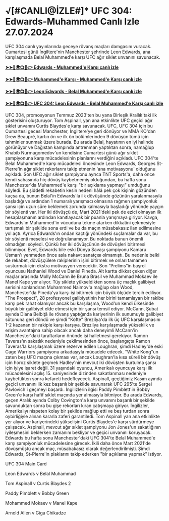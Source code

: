 # √[#CANLI@İZLE#]* UFC 304: Edwards-Muhammed Canlı Izle 27.07.2024

UFC 304 canlı yayınlarında geceye rövanş maçları damgasını vuracak. Cumartesi günü İngiltere'nin Manchester şehrinde Leon Edwards, ana karşılaşmada Belal Muhammed'e karşı UFC ağır siklet unvanını savunacak.

**[➤➤🔴🌍📺📱👉 Edwards - Muhammed'e Karşı canlı izle](https://cutt.ly/0elpHBe8)**

**[➤➤🔴🌍📺📱👉 Muhammed'e Karşı - Muhammed'e Karşı canlı izle](https://cutt.ly/0elpHBe8)**

**[➤➤🔴🌍📺📱👉 Leon Edwards - Belal Muhammed'e Karşı canlı izle](https://cutt.ly/0elpHBe8)**

**[➤➤🔴🌍📺📱👉 UFC 304: Leon Edwards - Belal Muhammed'e Karşı canlı izle](https://cutt.ly/0elpHBe8)**

UFC 304, promosyonun Temmuz 2023'ten bu yana Birleşik Krallık'taki ilk gösterisini oluşturuyor. Tom Aspinall, yan ana etkinlikte UFC geçici ağır sıklet unvanını Curtis Blaydes'e karşı savunacak. UFC, UFC 304 için bu Cumartesi gecesi Manchester, İngiltere'ye geri dönüyor ve MMA KO'dan Drew Beaupré, kartın ön ve ilk ön bölümlerinden 9 dövüşün tümü için tahminler sunmak üzere burada. Bu arada Belal, hayatının en iyi halinde görünüyor ve Dağıstan kampında antrenman yaptıktan sonra, namağlup Khabib Nurmagomedov'un kendisine Cumartesi günü ağır sıklet şampiyonuna karşı mücadelesinin planlarını verdiğini açıkladı. UFC 304'te Belal Muhammed'e karşı mücadelesi öncesinde Leon Edwards, Georges St-Pierre'in ağır siklet rekorlarını takip etmenin 'ana motivasyonu' olduğunu açıkladı. Son UFC ağır siklet şampiyonu ayrıca TNT Sports'a, daha önce kendi sahasında hiç dövüş kaybetmemiş olduğundan, bu hafta sonu Manchester'da Muhammed'e karşı "bir açıklama yapmayı" umduğunu söyledi. Bu şiddetli rekabetin kesin nedeni hâlâ pek çok kişinin gözünden kaçsa da, bunun Belal'in Edwards'la ilk dövüşünde gözünün yaralanmasıyla başladığı ve ardından 1 numaralı yarışmacı olmasına rağmen şampiyonluk şansı için uzun süre beklemek zorunda kalmasıyla başladığı yönünde yaygın bir söylenti var. Her iki dövüşçü de, Mart 2021'deki pek de ezici olmayan ilk hesaplaşmanın ardından kanıtlayacak bir puanla yarışmaya giriyor. Kavga, Edwards'ın Muhammed'in vücuduna tekme atarken dikkatini çekmesiyle tartışmalı bir şekilde sona erdi ve bu da maçın müsabakasız ilan edilmesine yol açtı. Ayrıca Edwards'ın ondan kaçtığı yönündeki suçlamalar da var, bu bir söylenti meselesi ve doğrulanamıyor. Bu noktada bunun önemli olmadığını söyledi. Çünkü her iki dövüşçünün de dövüşleri bitirmesi bilinmiyor. Evet, Edwards bile eski Dünya Savaşı şampiyonu Kamaru Usman'ı yenmeden önce asla nakavt sanatçısı olmamıştı. Bu nedenle belki de rekabet, dövüşçülere rakiplerinin işini bitirmek ve onları tamamen susturmak için ekstra motivasyon verecektir. Son “Prelims”in başrol oyuncusu Nathaniel Wood ve Daniel Pineda. Alt kartta dikkat çeken diğer maçlar arasında Molly McCann ile Bruna Brasil ve Muhammad Mokaev ile Manel Kape yer alıyor. Tüy siklete yükseldikten sonra üç maçlık galibiyet serisini sonlandıran Muhammed Naimov'a mağlup olan Wood, Manchester'da Pineda'ya karşı işi bitirmek için büyük ölçüde tercih ediliyor. "The Prospect", 28 profesyonel galibiyetinin her birini tamamlayan bir rakibe karşı pek rahat olamıyor ancak bu karşılaşma, Wood'un kendi ülkesinde büyük bir galibiyet elde etmesi için bir şansı temsil ediyor. McCann, Şubat ayında Diana Belbiţă ile rövanş yaptığında kariyerinin ilk sunumuyla galibiyet sütununa geri döndü ve şimdi "Köfte" Brezilya'da ilk üç UFC karşılaşmasını 1-2 kazanan bir rakiple karşı karşıya. Brezilya karşılaşmada yükseklik ve erişim avantajına sahip olacak ancak daha deneyimli McCann'in Manchester'daki taraftarların önünde işi halletmesi gerekiyor. Ramon Taveras'ın sakatlık nedeniyle çekilmesinden önce, başlangıçta Ramon Taveras'la karşılaşmak üzere rezerve edilen Loughran, şimdi Hadley'de eski Cage Warriors şampiyonu arkadaşıyla mücadele edecek. "White Kong"un zaten beş UFC maçına çıkması var, ancak Loughran'la kısa süreli bir dövüş için horoz siklete geçmek Hadley'nin mevcut iki dövüşten kurtulma şansı için iyiye işaret değil. 31 yaşındaki oyuncu, Amerikalı oyuncuya karşı ilk mücadelesini açılış 15. saniyesinde dizinden sakatlanması nedeniyle kaybettikten sonra kefareti hedefleyecek. Aspinall, geçtiğimiz Kasım ayında geçici unvanını ilk kez başarılı bir şekilde savunarak UFC 295'te Sergei Pavlovich'i geçmeyi başardı. İngilizlerin ilgisi Paddy Pimblett'in Bobby Green'e karşı hafif sıklet maçında yer almasıyla bitmiyor. Bu arada Edwards, geçen Aralık ayında Colby Covington'a karşı unvanını başarılı bir şekilde savunduktan sonra bu gişe rekorları kıran çatışmaya giriyor. İngilizler, Amerikalıyı nispeten kolay bir şekilde mağlup etti ve beş turdan sonra oybirliğiyle alınan kararla zaferi garantiledi. Tom Aspinall yan ana etkinlikte yer alıyor ve kariyerindeki yükselişini Curtis Blaydes'e karşı sürdürmeye çalışacak. Aspinall, mevcut ağır sıklet şampiyonu Jon Jones'un sakatlığının iyileşmesini beklerken zamanını bekliyor ve geçici unvanını koruyacak. Edwards bu hafta sonu Manchester'daki UFC 304'te Belal Muhammed'e karşı şampiyonluk mücadelesine girecek. İkili daha önce Mart 2021'de dövüşmüştü ancak maç, müsabakasız olarak değerlendirilmişti. Şimdi Edwards, St-Pierre'in plaklarını takip ederken "bir açıklama yapmak" istiyor.

UFC 304 Main Card

Leon Edwards v Belal Muhammad

Tom Aspinall v Curtis Blaydes 2

Paddy Pimblett v Bobby Green

Mohammed Mokaev v Manel Kape

Arnold Allen v Giga Chikadze
